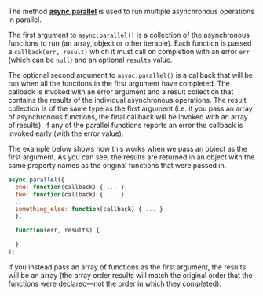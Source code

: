 The method [**async.parallel**](http://caolan.github.io/async/docs.html#parallel) is used to run multiple asynchronous operations in parallel.

The first argument to `async.parallel()` is a collection of the asynchronous functions to run (an array, object or other iterable). Each function is passed a `callback(err, result)` which it must call on completion with an error `err` (which can be `null`) and an optional `results` value.

The optional second argument to `async.parallel()` is a callback that will be run when all the functions in the first argument have completed. The callback is invoked with an error argument and a result collection that contains the results of the individual asynchronous operations. The result collection is of the same type as the first argument (i.e. if you pass an array of asynchronous functions, the final callback will be invoked with an array of results). If any of the parallel functions reports an error the callback is invoked early (with the error value).

The example below shows how this works when we pass an object as the first argument. As you can see, the results are returned in an object with the same property names as the original functions that were passed in.
    
```js    
async.parallel({ 
  one: function(callback) { ... },
  two: function(callback) { ... },
  ...
  something_else: function(callback) { ... }
  }, 

  function(err, results) {

  }
);
```

If you instead pass an array of functions as the first argument, the results will be an array (the array order results will match the original order that the functions were declared—not the order in which they completed).
